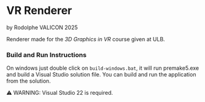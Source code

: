 VR Renderer
===========
by Rodolphe VALICON
2025

Renderer made for the *3D Graphics in VR* course given at ULB.

### Build and Run Instructions
On windows just double click on `build-windows.bat`, it will run premake5.exe and
build a Visual Studio solution file. You can build and run the application from the solution.

⚠️ WARNING: Visual Studio 22 is required.

